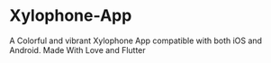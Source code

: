 # Xylophone-App
A Colorful and vibrant Xylophone App compatible with both iOS and Android.
Made With Love and Flutter
